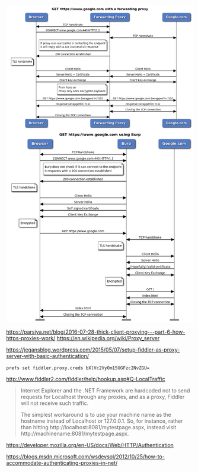 ![](images/2018-11-02-12-16-53.png)
![](images/2018-11-02-12-21-14.png)

https://parsiya.net/blog/2016-07-28-thick-client-proxying---part-6-how-https-proxies-work/
https://en.wikipedia.org/wiki/Proxy_server

https://jegansblog.wordpress.com/2015/05/07/setup-fiddler-as-proxy-server-with-basic-authentication/

`prefs set fiddler.proxy.creds bXlVc2VyOm15UGFzc2NvZGU=`

http://www.fiddler2.com/fiddler/help/hookup.asp#Q-LocalTraffic

> Internet Explorer and the .NET Framework are hardcoded not to send requests for Localhost through any proxies, and as a proxy, Fiddler will not receive such traffic.
>
> The simplest workaround is to use your machine name as the hostname instead of Localhost or 127.0.0.1. So, for instance, rather than hitting http://localhost:8081/mytestpage.aspx, instead visit http://machinename:8081/mytestpage.aspx.

https://developer.mozilla.org/en-US/docs/Web/HTTP/Authentication

https://blogs.msdn.microsoft.com/wsdevsol/2012/10/25/how-to-accommodate-authenticating-proxies-in-net/